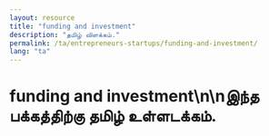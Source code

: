 ```yaml
---
layout: resource
title: "funding and investment"
description: "தமிழ் விளக்கம்."
permalink: /ta/entrepreneurs-startups/funding-and-investment/
lang: "ta"
---
```


# funding and investment\n\nஇந்த பக்கத்திற்கு தமிழ் உள்ளடக்கம்.
